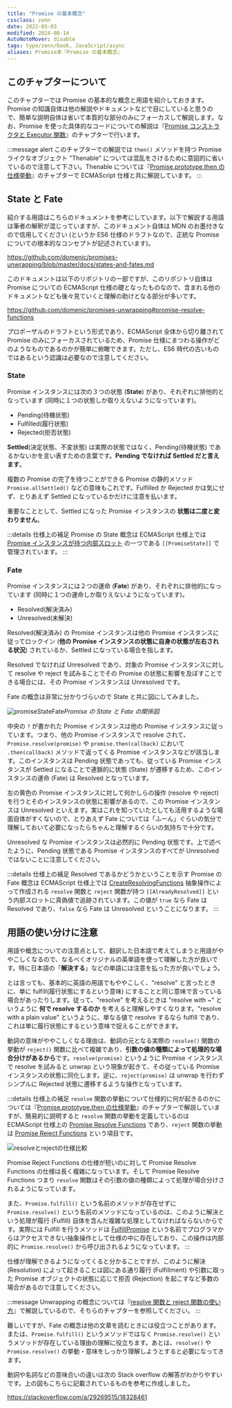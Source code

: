 ```yaml
---
title: "Promise の基本概念"
cssclass: zenn
date: 2022-05-03
modified: 2024-08-14
AutoNoteMover: disable
tags: type/zenn/book, JavaScript/async
aliases: Promise本『Promise の基本概念』
---
```


## このチャプターについて

このチャプターでは Promise の基本的な概念と用語を紹介しておきます。Promise の知識自体は他の解説やドキュメントなどで目にしていると思うので、簡単な説明自体は省いて本質的な部分のみにフォーカスして解説します。なお、Promise を使った具体的なコードについての解説は『[Promise コンストラクタと Executor 関数](3-epasync-promise-constructor-executor-func)』のチャプターで行います。

:::message alert
このチャプターでの解説では `then()` メソッドを持つ Promise ライクなオブジェクト "Thenable" については混乱をさけるために意図的に省いているので注意して下さい。Thenable については『[Promise.prototype.then の仕様挙動](m-epasync-promise-prototype-then)』のチャプターで ECMAScript 仕様と共に解説しています。
:::

## State と Fate

紹介する用語はこちらのドキュメントを参考にしています。以下で解説する用語は筆者の解釈が混じっていますが、このドキュメント自体は MDN のお墨付きなので信用してください (というか ES6 仕様のドラフトなので、正統な Promise についての根本的なコンセプトが記述されています)。

https://github.com/domenic/promises-unwrapping/blob/master/docs/states-and-fates.md

このドキュメントは以下のリポジトリの一部ですが、このリポジトリ自体は Promise についての ECMAScript 仕様の礎となったものなので、含まれる他のドキュメントなども後々見ていくと理解の助けとなる部分が多いです。

https://github.com/domenic/promises-unwrapping#promise-resolve-functions

プロポーザルのドラフトという形式であり、ECMAScript 全体から切り離されて Promise のみにフォーカスされているため、Promise 仕様にまつわる操作がどのようなものであるのかが簡単に俯瞰できます。ただし、ES6 時代の古いものではあるという認識は必要なので注意してください。

### State

Promise インスタンスには次の３つの状態 (**State**) があり、それぞれに排他的となっています (同時に１つの状態しか取りえないようになっています)。

- Pending(待機状態)
- Fulfilled(履行状態)
- Rejected(拒否状態)

**Settled**(決定状態、不変状態) は実際の状態ではなく、Pending(待機状態) であるかないかを言い表すための言葉です。**Pending でなければ Settled だと言えます**。

複数の Promise の完了を待つことができる Promise の静的メソッド `Promise.allSettled()` などの意味もこれです。Fulfilled か Rejected かは気にせず、とりあえず Settled になっているかだけに注意を払います。

重要なこととして、Settled になった Promise インスタンスの **状態は二度と変わりません**。

:::details 仕様上の補足
Promise の State 概念は ECMAScript 仕様上では [Promise インスタンスが持つ内部スロット](https://tc39.es/ecma262/#table-internal-slots-of-promise-instances) の一つである `[[PromiseState]]` で管理されています。
:::

### Fate

Promise インスタンスには２つの運命 (**Fate**) があり、それぞれに排他的になっています (同時に１つの運命しか取りえないようになっています)。

- Resolved(解決済み)
- Unresolved(未解決)

Resolved(解決済み) の Promise インスタンスは他の Promise インスタンスに従ってロックイン (**他の Promise インスタンスの状態に自身の状態が左右される状況**) されているか、Settled になっている場合を指します。

Resolved でなければ Unresolved であり、対象の Promise インスタンスに対して resolve や reject を試みることでその Promise の状態に影響を及ぼすことできる場合には、その Promise インスタンスは Unresolved です。

Fate の概念は非常に分かりづらいので State と共に図にしてみました。

![promiseStateFate](/images/js-async/img_promiseStateFate.jpg)*Promise の State と Fate の関係図*

中央の `?` が書かれた Promise インスタンスは他の Promise インスタンスに従っています。つまり、他の Promise インスタンスで resolve されて、`Promise.resolve(promise)` や `promise.then(callback)` において `.then(callback)` メソッドで返ってくる Promise インスタンスなどが該当します。このインスタンスは Pending 状態であっても、従っている Promise インスタンスが Settled になることで連鎖的に状態 (State) が遷移するため、このインスタンスの運命 (Fate) は Resolved となっています。

左の黄色の Promise インスタンスに対して何かしらの操作 (resolve や reject) を行うとそのインスタンスの状態に影響があるので、この Promise インスタンスは Unresolved といえます。実はこれを知っていたとしても活用するような場面自体がすくないので、とりあえず Fate については「ふーん」ぐらいの気分で理解しておいて必要になったらちゃんと理解するぐらいの気持ちで十分です。

Unresolved な Promise インスタンスは必然的に Pending 状態です。上で述べたように、Pending 状態である Promise インスタンスのすべてが Unresolved ではないことに注意してください。

:::details 仕様上の補足
Resolved であるかどうかということを示す Promise の Fate 概念は ECMAScript 仕様上では [CreateResolvingFunctions](https://tc39.es/ecma262/#sec-createresolvingfunctions) 抽象操作によって作成される `resolve` 関数と `reject` 関数が持つ `[[AlreadyResolved]]` という内部スロットに真偽値で追跡されています。この値が `true` なら Fate は Resolved であり、`false` なら Fate は Unresolved ということになります。
:::

## 用語の使い分けに注意

用語や概念についての注意点として、翻訳した日本語で考えてしまうと用語がややこしくなるので、なるべくオリジナルの英単語を使って理解した方が良いです。特に日本語の「**解決する**」などの単語には注意を払った方が良いでしょう。

とは言っても、基本的に英語の用語でもややこしく、"resolve" と言ったときに、単に fulfill(履行状態にするという意味) にすることと同じ意味で言っている場合があったりします。従って、"resolve" を考えるときは "resolve with ~" というように **何で resolve するのか** を考えると理解しやすくなります。"resolve with a plain value" というように、単なる値で resolve するなら fulfill であり、これは単に履行状態にするという意味で捉えることができます。

動詞の意味がややこしくなる理由は、動詞の元となる実際の `resolve()` 関数の挙動が `reject()` 関数に比べて複雑であり、**引数の値の種類によって処理的な場合分けがあるから**です。`resolve(promise)` というように Promise インスタンスで resolve を試みると unwrap という現象が起きて、その従っている Promise インスタンスの状態に同化します。逆に、`reject(promise)` は unwrap を行わずシンプルに Rejected 状態に遷移するような操作となっています。

:::details 仕様上の補足
`resolve` 関数の挙動について仕様的に何が起きるのかについては『[Promise.prototype.then の仕様挙動](m-epasync-promise-prototype-then)』のチャプターで解説していますが、簡易的に説明すると `resolve` 関数の挙動を定義しているのは ECMAScript 仕様上の [Promise Resolve Functions](https://tc39.es/ecma262/#sec-promise-resolve-functions) であり、`reject` 関数の挙動は [Promise Reject Functions](https://tc39.es/ecma262/#sec-promise-reject-functions) という項目です。

![resolveとrejectの仕様比較](/images/js-async/img_spec-diff-resolve-reject.jpg)

Promise Reject Functions の仕様が短いのに対して Promise Resolve Functions の仕様は長く複雑になっています。そして Promise Resolve Functions つまり `resolve` 関数はその引数の値の種類によって処理が場合分けされるようになっています。

また、`Promise.fulfill()` という名前のメソッドが存在せずに `Promise.resolve()` という名前のメソッドになっているのは、このように解決という処理が履行 (Fulfill) 自体を含んだ複雑な処理としてなければならないからです。実際には Fulfill を行うメソッドは [FulfillPromise](https://tc39.es/ecma262/#sec-fulfillpromise) という名前でプログラマからはアクセスできない抽象操作として仕様の中に存在しており、この操作は内部的に `Promise.resolve()` から呼び出されるようになっています。
:::

仕様が理解できるようになってくると分かることですが、このように解決 (Resolution) によって起きることは図にある通り履行 (Fulfillment) や引数に取った Promise オブジェクトの状態に応じて拒否 (Rejection) を起こすなど多数の場合があるので注意してください。

:::message
Unwrapping の概念については『[resolve 関数と reject 関数の使い方](g-epasync-resolve-reject)』で解説しているので、そちらのチャプターを参照してください。
:::

難しいですが、Fate の概念は他の文章を読むときには役立つことがあります。または、`Promise.fulfill()` というメソッドではなく `Promise.resolve()` というメソッドが存在している理由の理解に役立ちます。あとは、`resolve()` や `Promise.resolve()` の挙動・意味をしっかり理解しようとすると必要になってきます。

動詞や名詞などの意味合いの違いは次の Stack overflow の解答がわかりやすいです。上の図もこちらに記載されているものを参考に作成しました。

https://stackoverflow.com/a/29269515/18328461
